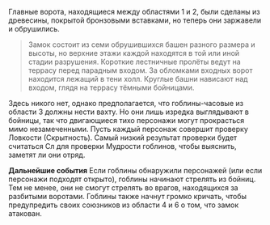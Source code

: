Главные ворота, находящиеся между областями 1 и 2, были сделаны из древесины, покрытой бронзовыми вставками, но теперь они заржавели и обрушились.

>Замок состоит из семи обрушившихся башен разного размера и высоты, но верхние этажи каждой находятся в той или иной стадии разрушения. Короткие лестничные пролёты ведут на террасу перед парадным входом. За обломками входных ворот находится лежащий в тени холл. Круглые башни нависают над входом, глядя на террасу тёмными бойницами.

Здесь никого нет, однако предполагается, что гоблины-часовые из области 3 должны нести вахту. Но они лишь изредка выглядывают в бойницы, так что двигающиеся тихо персонажи могут прокрасться мимо незамеченными. Пусть каждый персонаж совершит проверку Ловкости (Скрытность). Самый низкий результат проверки будет считаться Сл для проверки Мудрости гоблинов, чтобы выяснить, заметят ли они отряд.

**Дальнейшие события**
Если гоблины обнаружили персонажей (или если персонажи подходят открыто), гоблины начинают стрелять из бойниц. Тем не менее, они не смогут стрелять во врагов, находящихся за разбитыми воротами. Гоблины также начнут громко кричать, чтобы предупредить своих союзников из области 4 и 6 о том, что замок атакован.